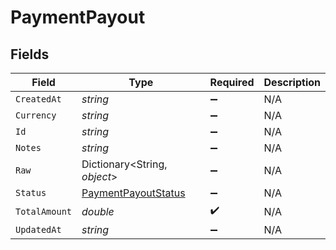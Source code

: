 # PaymentPayout


## Fields

| Field                                                                 | Type                                                                  | Required                                                              | Description                                                           |
| --------------------------------------------------------------------- | --------------------------------------------------------------------- | --------------------------------------------------------------------- | --------------------------------------------------------------------- |
| `CreatedAt`                                                           | *string*                                                              | :heavy_minus_sign:                                                    | N/A                                                                   |
| `Currency`                                                            | *string*                                                              | :heavy_minus_sign:                                                    | N/A                                                                   |
| `Id`                                                                  | *string*                                                              | :heavy_minus_sign:                                                    | N/A                                                                   |
| `Notes`                                                               | *string*                                                              | :heavy_minus_sign:                                                    | N/A                                                                   |
| `Raw`                                                                 | Dictionary<String, *object*>                                          | :heavy_minus_sign:                                                    | N/A                                                                   |
| `Status`                                                              | [PaymentPayoutStatus](../../Models/Components/PaymentPayoutStatus.md) | :heavy_minus_sign:                                                    | N/A                                                                   |
| `TotalAmount`                                                         | *double*                                                              | :heavy_check_mark:                                                    | N/A                                                                   |
| `UpdatedAt`                                                           | *string*                                                              | :heavy_minus_sign:                                                    | N/A                                                                   |